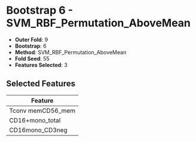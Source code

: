 # Bootstrap 6 - SVM_RBF_Permutation_AboveMean

- **Outer Fold**: 9
- **Bootstrap**: 6
- **Method**: SVM_RBF_Permutation_AboveMean
- **Fold Seed**: 55
- **Features Selected**: 3

## Selected Features

| Feature |
|---------|
| Tconv memCD56_mem |
| CD16+mono_total |
| CD16mono_CD3neg |
